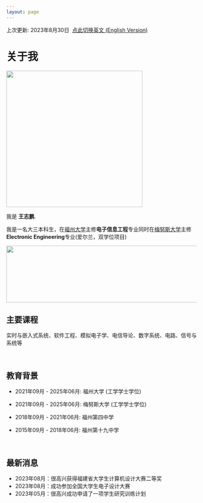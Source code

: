 ```yaml
---
layout: page
---
```


上次更新: 2023年8月30日&nbsp;  [点此切换英文 (English Version)](https://wangzhipeng2002.github.io/file/index-zh/)

# 关于我

<img src="https://wangzhipeng2002.github.io/zpth.jpg" class="floatpic" width="360" height="360">


我是 **王志鹏**.

我是一名大三本科生，在[福州大学](https://www.fzu.edu.cn/)主修**电子信息工程**专业同时在[梅努斯大学](https://www.maynoothuniversity.ie/)主修**Electronic Engineering**专业(爱尔兰，双学位项目) 

<img src="https://wangzhipeng2002.github.io/fzu.jpg" class="floatpic" width="600" height="150">

<br>

## 主要课程

实时与嵌入式系统、软件工程、模拟电子学、电信导论、数字系统、电路、信号与系统等

<br>

## 教育背景

- 2021年09月 - 2025年06月: 福州大学 (工学学士学位)
- 2021年09月 - 2025年06月: 梅努斯大学 (工学学士学位)
- 2018年09月 - 2021年06月: 福州第四中学 
- 2015年09月 - 2018年06月: 福州第十九中学
  
  <br>

## 最新消息

- 2023年08月：很高兴获得福建省大学生计算机设计大赛二等奖
- 2023年08月：成功参加全国大学生电子设计大赛
- 2023年05月：很高兴成功申请了一项学生研究训练计划


